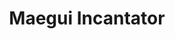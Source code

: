 ---
layout: ../../../../layouts/LayoutMDAdanics.astro
title: Maegui Incantator
category: Human
description: Hombre de palabras poderosas
race: Human
specie: Incantator
image: http://placekitten.com/g/350/250
---